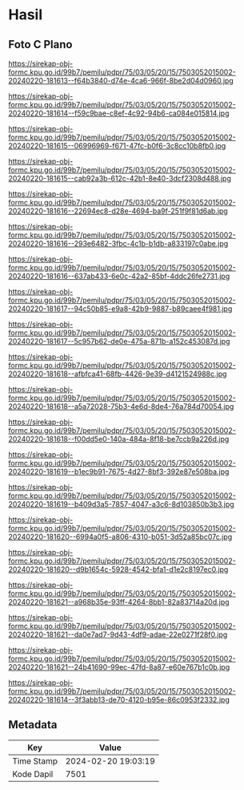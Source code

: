 # Hasil

## Foto C Plano

https://sirekap-obj-formc.kpu.go.id/99b7/pemilu/pdpr/75/03/05/20/15/7503052015002-20240220-181613--f64b3840-d74e-4ca6-966f-8be2d04d0960.jpg

https://sirekap-obj-formc.kpu.go.id/99b7/pemilu/pdpr/75/03/05/20/15/7503052015002-20240220-181614--f59c9bae-c8ef-4c92-94b6-ca084e015814.jpg

https://sirekap-obj-formc.kpu.go.id/99b7/pemilu/pdpr/75/03/05/20/15/7503052015002-20240220-181615--06996969-f671-47fc-b0f6-3c8cc10b8fb0.jpg

https://sirekap-obj-formc.kpu.go.id/99b7/pemilu/pdpr/75/03/05/20/15/7503052015002-20240220-181615--cab92a3b-612c-42b1-8e40-3dcf2308d488.jpg

https://sirekap-obj-formc.kpu.go.id/99b7/pemilu/pdpr/75/03/05/20/15/7503052015002-20240220-181616--22694ec8-d28e-4694-ba9f-251f9f81d6ab.jpg

https://sirekap-obj-formc.kpu.go.id/99b7/pemilu/pdpr/75/03/05/20/15/7503052015002-20240220-181616--293e6482-3fbc-4c1b-b1db-a833197c0abe.jpg

https://sirekap-obj-formc.kpu.go.id/99b7/pemilu/pdpr/75/03/05/20/15/7503052015002-20240220-181616--637ab433-6e0c-42a2-85bf-4ddc26fe2731.jpg

https://sirekap-obj-formc.kpu.go.id/99b7/pemilu/pdpr/75/03/05/20/15/7503052015002-20240220-181617--94c50b85-e9a8-42b9-9887-b89caee4f981.jpg

https://sirekap-obj-formc.kpu.go.id/99b7/pemilu/pdpr/75/03/05/20/15/7503052015002-20240220-181617--5c957b62-de0e-475a-871b-a152c453087d.jpg

https://sirekap-obj-formc.kpu.go.id/99b7/pemilu/pdpr/75/03/05/20/15/7503052015002-20240220-181618--afbfca41-68fb-4426-9e39-d4121524988c.jpg

https://sirekap-obj-formc.kpu.go.id/99b7/pemilu/pdpr/75/03/05/20/15/7503052015002-20240220-181618--a5a72028-75b3-4e6d-8de4-76a784d70054.jpg

https://sirekap-obj-formc.kpu.go.id/99b7/pemilu/pdpr/75/03/05/20/15/7503052015002-20240220-181618--f00dd5e0-140a-484a-8f18-be7ccb9a226d.jpg

https://sirekap-obj-formc.kpu.go.id/99b7/pemilu/pdpr/75/03/05/20/15/7503052015002-20240220-181619--b1ec9b91-7675-4d27-8bf3-392e87e508ba.jpg

https://sirekap-obj-formc.kpu.go.id/99b7/pemilu/pdpr/75/03/05/20/15/7503052015002-20240220-181619--b409d3a5-7857-4047-a3c6-8d103850b3b3.jpg

https://sirekap-obj-formc.kpu.go.id/99b7/pemilu/pdpr/75/03/05/20/15/7503052015002-20240220-181620--6994a0f5-a806-4310-b051-3d52a85bc07c.jpg

https://sirekap-obj-formc.kpu.go.id/99b7/pemilu/pdpr/75/03/05/20/15/7503052015002-20240220-181620--d9b1654c-5928-4542-bfa1-d1e2c8197ec0.jpg

https://sirekap-obj-formc.kpu.go.id/99b7/pemilu/pdpr/75/03/05/20/15/7503052015002-20240220-181621--a968b35e-93ff-4264-8bb1-82a83714a20d.jpg

https://sirekap-obj-formc.kpu.go.id/99b7/pemilu/pdpr/75/03/05/20/15/7503052015002-20240220-181621--da0e7ad7-9d43-4df9-adae-22e0271f28f0.jpg

https://sirekap-obj-formc.kpu.go.id/99b7/pemilu/pdpr/75/03/05/20/15/7503052015002-20240220-181621--24b41690-99ec-47fd-8a87-e60e767b1c0b.jpg

https://sirekap-obj-formc.kpu.go.id/99b7/pemilu/pdpr/75/03/05/20/15/7503052015002-20240220-181614--3f3abb13-de70-4120-b95e-86c0953f2332.jpg


## Metadata

| Key        | Value               |
| ---------- | ------------------- |
| Time Stamp | 2024-02-20 19:03:19 |
| Kode Dapil | 7501                |



